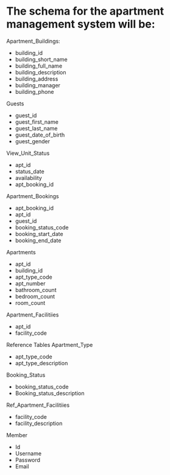 # The schema for the apartment management system will be: 

Apartment_Buildings:
* building_id
* building_short_name
* building_full_name
* building_description
* building_address
* building_manager
* building_phone

Guests
* guest_id
* guest_first_name
* guest_last_name
* guest_date_of_birth
* guest_gender

View_Unit_Status
* apt_id
* status_date
* availability
* apt_booking_id

Apartment_Bookings
* apt_booking_id
* apt_id
* guest_id
* booking_status_code
* booking_start_date
* booking_end_date

Apartments
* apt_id
* building_id
* apt_type_code
* apt_number
* bathroom_count
* bedroom_count
* room_count

Apartment_Facilitiies
* apt_id
* facility_code

Reference Tables
Apartment_Type
* apt_type_code
* apt_type_description

Booking_Status
* booking_status_code
* Booking_status_description

Ref_Apartment_Facilitiies
* facility_code
* facility_description

Member
* Id
* Username
* Password
* Email
